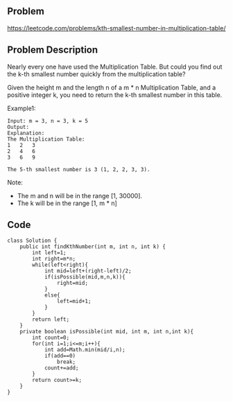 ## Problem

https://leetcode.com/problems/kth-smallest-number-in-multiplication-table/

## Problem Description

Nearly every one have used the Multiplication Table. But could you find out the k-th smallest number quickly from the multiplication table?

Given the height m and the length n of a m \* n Multiplication Table, and a positive integer k, you need to return the k-th smallest number in this table.

Example1:

```
Input: m = 3, n = 3, k = 5
Output:
Explanation:
The Multiplication Table:
1	2	3
2	4	6
3	6	9

The 5-th smallest number is 3 (1, 2, 2, 3, 3).
```

Note:

- The m and n will be in the range [1, 30000].
- The k will be in the range [1, m * n]

## Code

```
class Solution {
    public int findKthNumber(int m, int n, int k) {
        int left=1;
        int right=m*n;
        while(left<right){
            int mid=left+(right-left)/2;
            if(isPossible(mid,m,n,k)){
                right=mid;
            }
            else{
                left=mid+1;
            }
        }
        return left;
    }
    private boolean isPossible(int mid, int m, int n,int k){
        int count=0;
        for(int i=1;i<=m;i++){
            int add=Math.min(mid/i,n);
            if(add==0)
                break;
            count+=add;
        }
        return count>=k;
    }
}
```
